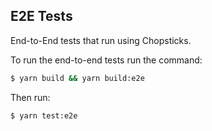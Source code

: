 ## E2E Tests

End-to-End tests that run using Chopsticks.

To run the end-to-end tests run the command:

```bash
$ yarn build && yarn build:e2e
```

Then run:

```bash
$ yarn test:e2e
```
